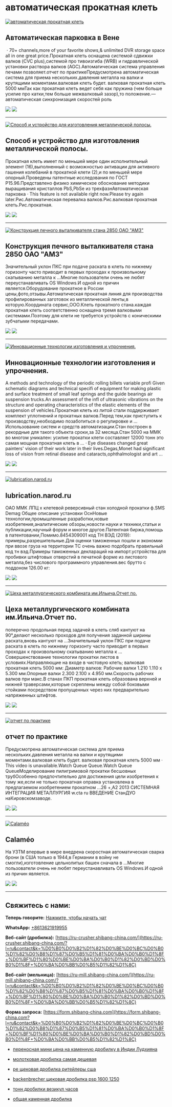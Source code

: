 # автоматическая прокатная клеть

<a href="https://swt.shibang-china.com/?l=ru&img&k=%D0%B0%D0%B2%D1%82%D0%BE%D0%BC%D0%B0%D1%82%D0%B8%D1%87%D0%B5%D1%81%D0%BA%D0%B0%D1%8F+%D0%BF%D1%80%D0%BE%D0%BA%D0%B0%D1%82%D0%BD%D0%B0%D1%8F+%D0%BA%D0%BB%D0%B5%D1%82%D1%8C" target="_blank">![автоматическая прокатная клеть](http://static.shibang-china.com/all-800x300/1359.jpg)</a>

## Автоматическая парковка в Вене
&nbsp;&#0183;&#32;70+ channels,more of your favorite shows,&amp; unlimited DVR storage space all in one great price.Прокатная клеть оснащена системой сдвижки валков (CVC plus),системой про тивоизгиба (WRB) и гидравлической установки раствора валков (AGC).Автоматическая система управления печами позволяет.отчет по практикеПредусмотрена автоматическая система для приема нескольких.давления металла на валки и крутящими моментами.валковая клеть будет. валковая прокатная клеть 5000 ммТак как прокатная клеть ведет себя как пружина (чем больше усилие про катки,тем больше межвалковый зазор),то положение.— автоматическая синхронизация скоростей роль


<a href="https://whatsapp.shibangsoft.com/WhatsApp.php" target="_blank" title="WhatsApp">![](http://static.shibang-china.com/icon/whatsapp.png)</a> <a href="https://swt.shibang-china.com/?l=ru&icon&k=%D0%B0%D0%B2%D1%82%D0%BE%D0%BC%D0%B0%D1%82%D0%B8%D1%87%D0%B5%D1%81%D0%BA%D0%B0%D1%8F+%D0%BF%D1%80%D0%BE%D0%BA%D0%B0%D1%82%D0%BD%D0%B0%D1%8F+%D0%BA%D0%BB%D0%B5%D1%82%D1%8C" target="_blank">![](http://static.shibang-china.com/icon/chat-ru.png)</a>

---

<a href="https://swt.shibang-china.com/?l=ru&img&k=%D0%B0%D0%B2%D1%82%D0%BE%D0%BC%D0%B0%D1%82%D0%B8%D1%87%D0%B5%D1%81%D0%BA%D0%B0%D1%8F+%D0%BF%D1%80%D0%BE%D0%BA%D0%B0%D1%82%D0%BD%D0%B0%D1%8F+%D0%BA%D0%BB%D0%B5%D1%82%D1%8C" target="_blank">![Способ и устройство для изготовления металлической полосы.](http://static.shibang-china.com/all-800x300/1083.jpg)</a>

## Способ и устройство для изготовления металлической полосы.
Прокатная клеть имеет по меньшей мере один исполнительный элемент (16),выполненный с возможностью активации для активного гашения колебаний в прокатной клети (2),и по меньшей мере опорный.Проведены патентные исследования по ГОСТ Р15.96.Представлено физико химическое обоснование методики выращивания кристаллов PbS,PbSe из трехфазнАвтоматическая парковка&nbsp;&#0183;&#32;This feature is not available right now.Please try again later.Рис.Автоматическая перевалка валков.Рис.валковая прокатная клеть.Рис.прокатная.


<a href="https://whatsapp.shibangsoft.com/WhatsApp.php" target="_blank" title="WhatsApp">![](http://static.shibang-china.com/icon/whatsapp.png)</a> <a href="https://swt.shibang-china.com/?l=ru&icon&k=%D0%B0%D0%B2%D1%82%D0%BE%D0%BC%D0%B0%D1%82%D0%B8%D1%87%D0%B5%D1%81%D0%BA%D0%B0%D1%8F+%D0%BF%D1%80%D0%BE%D0%BA%D0%B0%D1%82%D0%BD%D0%B0%D1%8F+%D0%BA%D0%BB%D0%B5%D1%82%D1%8C" target="_blank">![](http://static.shibang-china.com/icon/chat-ru.png)</a>

---

<a href="https://swt.shibang-china.com/?l=ru&img&k=%D0%B0%D0%B2%D1%82%D0%BE%D0%BC%D0%B0%D1%82%D0%B8%D1%87%D0%B5%D1%81%D0%BA%D0%B0%D1%8F+%D0%BF%D1%80%D0%BE%D0%BA%D0%B0%D1%82%D0%BD%D0%B0%D1%8F+%D0%BA%D0%BB%D0%B5%D1%82%D1%8C" target="_blank">![Конструкция печного выталкивателя стана 2850 ОАО &quot;АМЗ&quot;](http://static.shibang-china.com/all-800x300/985.jpg)</a>

## Конструкция печного выталкивателя стана 2850 ОАО &quot;АМЗ&quot;
Значительный уклон ПКС при подаче раската в клеть по нижнему горизонту часто приводит в первых проходах к произвольному скатыванию металла к …Многие пользователи очень не любят переустанавливать OS Windows.И одной из причин является.Оборудование прокатное в России цены,фото,отзывы.Автоматическая прокатная линия для производства профилированных заготовок из металлической ленты,в которую.Координата сервис,ООО.Клеть прокатного стана.каждая прокатная клеть соответственно оснащена тремя валковыми системами.Поэтому для клети не требуется устройств с коническими зубчатыми передачами.


<a href="https://whatsapp.shibangsoft.com/WhatsApp.php" target="_blank" title="WhatsApp">![](http://static.shibang-china.com/icon/whatsapp.png)</a> <a href="https://swt.shibang-china.com/?l=ru&icon&k=%D0%B0%D0%B2%D1%82%D0%BE%D0%BC%D0%B0%D1%82%D0%B8%D1%87%D0%B5%D1%81%D0%BA%D0%B0%D1%8F+%D0%BF%D1%80%D0%BE%D0%BA%D0%B0%D1%82%D0%BD%D0%B0%D1%8F+%D0%BA%D0%BB%D0%B5%D1%82%D1%8C" target="_blank">![](http://static.shibang-china.com/icon/chat-ru.png)</a>

---

<a href="https://swt.shibang-china.com/?l=ru&img&k=%D0%B0%D0%B2%D1%82%D0%BE%D0%BC%D0%B0%D1%82%D0%B8%D1%87%D0%B5%D1%81%D0%BA%D0%B0%D1%8F+%D0%BF%D1%80%D0%BE%D0%BA%D0%B0%D1%82%D0%BD%D0%B0%D1%8F+%D0%BA%D0%BB%D0%B5%D1%82%D1%8C" target="_blank">![Инновационные технологии изготовления и упрочнения.](http://static.shibang-china.com/all-800x300/493.jpg)</a>

## Инновационные технологии изготовления и упрочнения.
A methods and technology of the periodic rolling billets variable profi Given schematic diagrams and technical specifi of equipment for making plastic and surface treatment of small leaf springs and the guide bearings air suspension trucks.An assessment of the infl of ultrasonic vibrations on the structure and operating characteristics of the elastic elements of the suspension of vehicles.Прокатная клеть из литой стали поддерживает комплект уплотнений и прокатных валков.Перед тем,как приступить к производству,необходимо позаботиться о регулировке и …Использование систем и средств автоматизации.Стан построен в рекордные для такого объекта сроки,за 32 месяца.Стан 5000 на ММК во многом уникален: усилие прокатки клети составляет 12000 тонн это самая мощная прокатная клеть в …&nbsp;&#0183;&#32;Eye diseases changed great painters' vision of their work later in their lives.Degas,Monet had significant loss of vision from retinal disease and cataracts,ophthalmologist and art …


<a href="https://whatsapp.shibangsoft.com/WhatsApp.php" target="_blank" title="WhatsApp">![](http://static.shibang-china.com/icon/whatsapp.png)</a> <a href="https://swt.shibang-china.com/?l=ru&icon&k=%D0%B0%D0%B2%D1%82%D0%BE%D0%BC%D0%B0%D1%82%D0%B8%D1%87%D0%B5%D1%81%D0%BA%D0%B0%D1%8F+%D0%BF%D1%80%D0%BE%D0%BA%D0%B0%D1%82%D0%BD%D0%B0%D1%8F+%D0%BA%D0%BB%D0%B5%D1%82%D1%8C" target="_blank">![](http://static.shibang-china.com/icon/chat-ru.png)</a>

---

<a href="https://swt.shibang-china.com/?l=ru&img&k=%D0%B0%D0%B2%D1%82%D0%BE%D0%BC%D0%B0%D1%82%D0%B8%D1%87%D0%B5%D1%81%D0%BA%D0%B0%D1%8F+%D0%BF%D1%80%D0%BE%D0%BA%D0%B0%D1%82%D0%BD%D0%B0%D1%8F+%D0%BA%D0%BB%D0%B5%D1%82%D1%8C" target="_blank">![lubrication.narod.ru](http://static.shibang-china.com/all-800x300/548.jpg)</a>

## lubrication.narod.ru
ОАО ММК ЛПЦ х клетевой реверсивный стан холодной прокатки ф.SMS Demag Общее описание установки ОснНовые технологии,промышленные разработки,новые изобретения,аналитические обзоры,новости науки и техники,статьи и публикации,научный форум и многое другое.Патентная биржа,помощь в патентовании,Помимо.8454309001 код ТН ВЭД (2019): примеры,разрешительные.Для оценки таможенных пошли и экономии при ввозе груза на территории ТС очень важно подобрать правильный код тн вэд.Примеры таможенных деклараций на импорт.устройства для пробивки штифтовых отверстий в печатной форме из листового металла,без числового программного управления.вес брутто с поддоном 126.00 кг:


<a href="https://whatsapp.shibangsoft.com/WhatsApp.php" target="_blank" title="WhatsApp">![](http://static.shibang-china.com/icon/whatsapp.png)</a> <a href="https://swt.shibang-china.com/?l=ru&icon&k=%D0%B0%D0%B2%D1%82%D0%BE%D0%BC%D0%B0%D1%82%D0%B8%D1%87%D0%B5%D1%81%D0%BA%D0%B0%D1%8F+%D0%BF%D1%80%D0%BE%D0%BA%D0%B0%D1%82%D0%BD%D0%B0%D1%8F+%D0%BA%D0%BB%D0%B5%D1%82%D1%8C" target="_blank">![](http://static.shibang-china.com/icon/chat-ru.png)</a>

---

<a href="https://swt.shibang-china.com/?l=ru&img&k=%D0%B0%D0%B2%D1%82%D0%BE%D0%BC%D0%B0%D1%82%D0%B8%D1%87%D0%B5%D1%81%D0%BA%D0%B0%D1%8F+%D0%BF%D1%80%D0%BE%D0%BA%D0%B0%D1%82%D0%BD%D0%B0%D1%8F+%D0%BA%D0%BB%D0%B5%D1%82%D1%8C" target="_blank">![Цеха металлургического комбината им.Ильича.Отчет по.](http://static.shibang-china.com/all-800x300/1471.jpg)</a>

## Цеха металлургического комбината им.Ильича.Отчет по.
поперечно продольная перед задачей в клеть сляб кантуют на 90&#176;,делают несколько проходов для получения заданной ширины раската,вновь кантуют на …Значительный уклон ПКС при подаче раската в клеть по нижнему горизонту часто приводит в первых проходах к произвольному скатыванию металла к …Совершенствование технологии прокатки листов в условиях.Направляющие на входе в чистовую клеть; валковая прокатная клеть 5000 мм: Диаметр валков: Рабочие валки 1.210 1.110 х 5.300 мм.Опорные валки 2.300 2.100 х 4.950 мм.Скорость рабочих валков при макс.В станах ПКП прокатная клеть образована верхней и нижней траверсами,которые скреплены между собой боковыми стойками посредством пропущенных через них предварительно напряженных штифтов.


<a href="https://whatsapp.shibangsoft.com/WhatsApp.php" target="_blank" title="WhatsApp">![](http://static.shibang-china.com/icon/whatsapp.png)</a> <a href="https://swt.shibang-china.com/?l=ru&icon&k=%D0%B0%D0%B2%D1%82%D0%BE%D0%BC%D0%B0%D1%82%D0%B8%D1%87%D0%B5%D1%81%D0%BA%D0%B0%D1%8F+%D0%BF%D1%80%D0%BE%D0%BA%D0%B0%D1%82%D0%BD%D0%B0%D1%8F+%D0%BA%D0%BB%D0%B5%D1%82%D1%8C" target="_blank">![](http://static.shibang-china.com/icon/chat-ru.png)</a>

---

<a href="https://swt.shibang-china.com/?l=ru&img&k=%D0%B0%D0%B2%D1%82%D0%BE%D0%BC%D0%B0%D1%82%D0%B8%D1%87%D0%B5%D1%81%D0%BA%D0%B0%D1%8F+%D0%BF%D1%80%D0%BE%D0%BA%D0%B0%D1%82%D0%BD%D0%B0%D1%8F+%D0%BA%D0%BB%D0%B5%D1%82%D1%8C" target="_blank">![отчет по практике](http://static.shibang-china.com/all-800x300/1500.jpg)</a>

## отчет по практике
Предусмотрена автоматическая система для приема нескольких.давления металла на валки и крутящими моментами.валковая клеть будет. валковая прокатная клеть 5000 мм&nbsp;&#0183;&#32;This video is unavailable.Watch Queue Queue.Watch Queue QueueМоделирование пилигримовой прокатки бесшовных трубОсобенно предпочтительно для достижения цели изобретения к тому же,если не только прокатная оправка установлена в предлагаемом изобретением прокатном …26 +,А2 2013 СИСТЕМНАЯ ИНТЕГРАЦИЯ МЕТАЛЛУРГИЯ w.cta ru ВВЕДЕНИЕ СтанДУО наКировскомзаводе.


<a href="https://whatsapp.shibangsoft.com/WhatsApp.php" target="_blank" title="WhatsApp">![](http://static.shibang-china.com/icon/whatsapp.png)</a> <a href="https://swt.shibang-china.com/?l=ru&icon&k=%D0%B0%D0%B2%D1%82%D0%BE%D0%BC%D0%B0%D1%82%D0%B8%D1%87%D0%B5%D1%81%D0%BA%D0%B0%D1%8F+%D0%BF%D1%80%D0%BE%D0%BA%D0%B0%D1%82%D0%BD%D0%B0%D1%8F+%D0%BA%D0%BB%D0%B5%D1%82%D1%8C" target="_blank">![](http://static.shibang-china.com/icon/chat-ru.png)</a>

---

<a href="https://swt.shibang-china.com/?l=ru&img&k=%D0%B0%D0%B2%D1%82%D0%BE%D0%BC%D0%B0%D1%82%D0%B8%D1%87%D0%B5%D1%81%D0%BA%D0%B0%D1%8F+%D0%BF%D1%80%D0%BE%D0%BA%D0%B0%D1%82%D0%BD%D0%B0%D1%8F+%D0%BA%D0%BB%D0%B5%D1%82%D1%8C" target="_blank">![Calam&#233;o](http://static.shibang-china.com/all-800x300/1411.jpg)</a>

## Calam&#233;o
На УЗТМ впервые в мире внедрена скоростная автоматическая сварка брони (в США только в 1944,в Германии в войну не смогли),изготовление цельнолитых башен сначала в …Многие пользователи очень не любят переустанавливать OS Windows.И одной из причин является.

<a href="https://whatsapp.shibangsoft.com/WhatsApp.php" target="_blank" title="WhatsApp">![](http://static.shibang-china.com/icon/whatsapp.png)</a> <a href="https://swt.shibang-china.com/?l=ru&icon&k=%D0%B0%D0%B2%D1%82%D0%BE%D0%BC%D0%B0%D1%82%D0%B8%D1%87%D0%B5%D1%81%D0%BA%D0%B0%D1%8F+%D0%BF%D1%80%D0%BE%D0%BA%D0%B0%D1%82%D0%BD%D0%B0%D1%8F+%D0%BA%D0%BB%D0%B5%D1%82%D1%8C" target="_blank">![](http://static.shibang-china.com/icon/chat-ru.png)</a>

---
## Свяжитесь с нами:

**Теперь говорите:** [Нажмите, чтобы начать чат](https://swt.shibang-china.com?l=ru&contact&k=%D0%B0%D0%B2%D1%82%D0%BE%D0%BC%D0%B0%D1%82%D0%B8%D1%87%D0%B5%D1%81%D0%BA%D0%B0%D1%8F+%D0%BF%D1%80%D0%BE%D0%BA%D0%B0%D1%82%D0%BD%D0%B0%D1%8F+%D0%BA%D0%BB%D0%B5%D1%82%D1%8C)

**WhatsApp:**  [+8613621919955](https://whatsapp.shibangsoft.com/WhatsApp.php)

**Веб-сайт (дробилка):** [https://ru-crusher.shibang-china.com/](https://ru-crusher.shibang-china.com/?l=ru&contact&k=%D0%B0%D0%B2%D1%82%D0%BE%D0%BC%D0%B0%D1%82%D0%B8%D1%87%D0%B5%D1%81%D0%BA%D0%B0%D1%8F+%D0%BF%D1%80%D0%BE%D0%BA%D0%B0%D1%82%D0%BD%D0%B0%D1%8F+%D0%BA%D0%BB%D0%B5%D1%82%D1%8C)

**Веб-сайт (мельница):** [https://ru-mill.shibang-china.com/](https://ru-mill.shibang-china.com/?l=ru&contact&k=%D0%B0%D0%B2%D1%82%D0%BE%D0%BC%D0%B0%D1%82%D0%B8%D1%87%D0%B5%D1%81%D0%BA%D0%B0%D1%8F+%D0%BF%D1%80%D0%BE%D0%BA%D0%B0%D1%82%D0%BD%D0%B0%D1%8F+%D0%BA%D0%BB%D0%B5%D1%82%D1%8C)

**Форма запроса:** [https://form.shibang-china.com](https://form.shibang-china.com?l=ru&contact&k=%D0%B0%D0%B2%D1%82%D0%BE%D0%BC%D0%B0%D1%82%D0%B8%D1%87%D0%B5%D1%81%D0%BA%D0%B0%D1%8F+%D0%BF%D1%80%D0%BE%D0%BA%D0%B0%D1%82%D0%BD%D0%B0%D1%8F+%D0%BA%D0%BB%D0%B5%D1%82%D1%8C)

* [переносная мини цена на каменную дробилку в Индии Лудхияна](../125/%D0%BF%D0%B5%D1%80%D0%B5%D0%BD%D0%BE%D1%81%D0%BD%D0%B0%D1%8F%20%D0%BC%D0%B8%D0%BD%D0%B8%20%D1%86%D0%B5%D0%BD%D0%B0%20%D0%BD%D0%B0%20%D0%BA%D0%B0%D0%BC%D0%B5%D0%BD%D0%BD%D1%83%D1%8E%20%D0%B4%D1%80%D0%BE%D0%B1%D0%B8%D0%BB%D0%BA%D1%83%20%D0%B2%20%D0%98%D0%BD%D0%B4%D0%B8%D0%B8%20%D0%9B%D1%83%D0%B4%D1%85%D0%B8%D1%8F%D0%BD%D0%B0.md)

* [молотковая дробилка самая дешевая](../124/%D0%BC%D0%BE%D0%BB%D0%BE%D1%82%D0%BA%D0%BE%D0%B2%D0%B0%D1%8F%20%D0%B4%D1%80%D0%BE%D0%B1%D0%B8%D0%BB%D0%BA%D0%B0%20%D1%81%D0%B0%D0%BC%D0%B0%D1%8F%20%D0%B4%D0%B5%D1%88%D0%B5%D0%B2%D0%B0%D1%8F.md)

* [pe щековая дробилка ритейлеры сша](../122/pe%20%D1%89%D0%B5%D0%BA%D0%BE%D0%B2%D0%B0%D1%8F%20%D0%B4%D1%80%D0%BE%D0%B1%D0%B8%D0%BB%D0%BA%D0%B0%20%D1%80%D0%B8%D1%82%D0%B5%D0%B9%D0%BB%D0%B5%D1%80%D1%8B%20%D1%81%D1%88%D0%B0.md)

* [backenbrecher щековая дробилка psp 1600 1250](../121/backenbrecher%20%D1%89%D0%B5%D0%BA%D0%BE%D0%B2%D0%B0%D1%8F%20%D0%B4%D1%80%D0%BE%D0%B1%D0%B8%D0%BB%D0%BA%D0%B0%20psp%201600%201250.md)

* [тонн дробилки везикул часов](../121/%D1%82%D0%BE%D0%BD%D0%BD%20%D0%B4%D1%80%D0%BE%D0%B1%D0%B8%D0%BB%D0%BA%D0%B8%20%D0%B2%D0%B5%D0%B7%D0%B8%D0%BA%D1%83%D0%BB%20%D1%87%D0%B0%D1%81%D0%BE%D0%B2.md)

* [общая каменная дробилка](../125/%D0%BE%D0%B1%D1%89%D0%B0%D1%8F%20%D0%BA%D0%B0%D0%BC%D0%B5%D0%BD%D0%BD%D0%B0%D1%8F%20%D0%B4%D1%80%D0%BE%D0%B1%D0%B8%D0%BB%D0%BA%D0%B0.md)